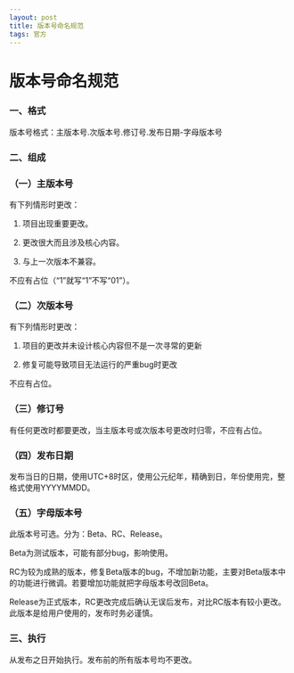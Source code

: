 ```yaml
---
layout: post
title: 版本号命名规范
tags: 官方
---
```


# 版本号命名规范

### 一、格式

版本号格式：主版本号.次版本号.修订号.发布日期-字母版本号

### 二、组成

### （一）主版本号

有下列情形时更改：

1. 项目出现重要更改。

2. 更改很大而且涉及核心内容。

3. 与上一次版本不兼容。

不应有占位（“1”就写“1”不写“01”）。

### （二）次版本号

有下列情形时更改：

1. 项目的更改并未设计核心内容但不是一次寻常的更新

2. 修复可能导致项目无法运行的严重bug时更改

不应有占位。

### （三）修订号

有任何更改时都要更改，当主版本号或次版本号更改时归零，不应有占位。

### （四）发布日期

发布当日的日期，使用UTC+8时区，使用公元纪年，精确到日，年份使用完，整格式使用YYYYMMDD。

### （五）字母版本号

此版本号可选。分为：Beta、RC、Release。

Beta为测试版本，可能有部分bug，影响使用。

RC为较为成熟的版本，修复Beta版本的bug，不增加新功能，主要对Beta版本中的功能进行微调。若要增加功能就把字母版本号改回Beta。

Release为正式版本，RC更改完成后确认无误后发布，对比RC版本有较小更改。此版本是给用户使用的，发布时务必谨慎。

### 三、执行

从发布之日开始执行。发布前的所有版本号均不更改。
